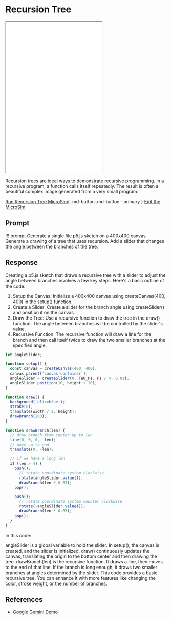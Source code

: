 # Recursion Tree

<iframe src="main.html" height="470px" scrolling="no"></iframe>

Recursion trees are ideal ways to demonstrate recursive programming.
In a recursive program, a function calls itself repeatedly.
The result is often a beautiful complex image generated from
a very small program.

[Run Recursion Tree MicroSim](./main.html){ .md-button .md-button--primary }
[Edit the MicroSim](https://editor.p5js.org/dmccreary/sketches/6p_xSPRi7)

## Prompt

!!! prompt
  Generate a single file p5.js sketch on a 400x400 canvas.
  Generate a drawing of a tree that uses recursion.
  Add a slider that changes the angle between the branches of the tree.

## Response

Creating a p5.js sketch that draws a recursive tree with a slider to adjust the angle between branches involves a few key steps. Here's a basic outline of the code:

1. Setup the Canvas: Initialize a 400x400 canvas using createCanvas(400, 400) in the setup() function.
2. Create a Slider: Create a slider for the branch angle using createSlider() and position it on the canvas.
3. Draw the Tree: Use a recursive function to draw the tree in the draw() function. The angle between branches will be controlled by the slider's value.
4. Recursive Function: The recursive function will draw a line for the branch and then call itself twice to draw the two smaller branches at the specified angle.


```js
let angleSlider;

function setup() {
  const canvas = createCanvas(400, 400);
  canvas.parent('canvas-container');
  angleSlider = createSlider(0, TWO_PI, PI / 4, 0.01);
  angleSlider.position(10, height + 10);
}

function draw() {
  background('aliceblue');
  stroke(0);
  translate(width / 2, height);
  drawBranch(100);
}

function drawBranch(len) {
  // draw branch from center up to len
  line(0, 0, 0, -len);
  // move up to end
  translate(0, -len);

  // if we have a long len
  if (len > 4) {
    push();
      // rotate coordinate system clockwise
      rotate(angleSlider.value());
      drawBranch(len * 0.67);
    pop();

    push();
      // rotate coordinate system counter clockwise
      rotate(-angleSlider.value());
      drawBranch(len * 0.67);
    pop();
  }
}
```

In this code:

angleSlider is a global variable to hold the slider.
In setup(), the canvas is created, and the slider is initialized.
draw() continuously updates the canvas, translating the origin to the bottom center and then drawing the tree.
drawBranch(len) is the recursive function. It draws a line, then moves to the end of that line. If the branch is long enough, it draws two smaller branches at angles determined by the slider.
This code provides a basic recursive tree. You can enhance it with more features like changing the color, stroke weight, or the number of branches.

## References

* [Google Gemini Demo](https://www.youtube.com/watch?v=NHLnjWTEZps)
